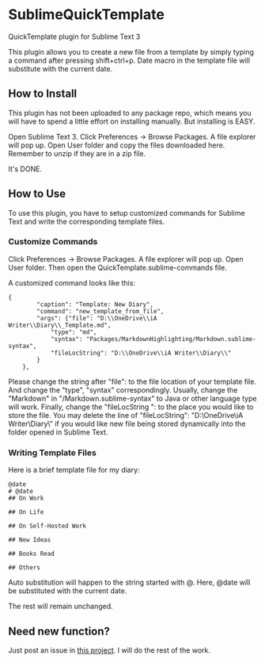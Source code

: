 # SublimeQuickTemplate
QuickTemplate plugin for Sublime Text 3

This plugin allows you to create a new file from a template by simply typing a command after pressing shift+ctrl+p. Date macro in the template file will substitute with the current date.

## How to Install

This plugin has not been uploaded to any package repo, which means you will have to spend a little effort on installing manually. But installing is EASY.

Open Sublime Text 3. Click Preferences -> Browse Packages. A file explorer will pop up. Open User folder and copy the files downloaded here. Remember to unzip if they are in a zip file.

It's DONE.

## How to Use

To use this plugin, you have to setup customized commands for Sublime Text and write the corresponding template files.

### Customize Commands

Click Preferences -> Browse Packages. A file explorer will pop up. Open User folder. Then open the QuickTemplate.sublime-commands file.

A customized command looks like this:

```
{
		"caption": "Template: New Diary",
		"command": "new_template_from_file",
		"args": {"file": "D:\\OneDrive\\iA Writer\\Diary\\_Template.md",
			"type": "md",
			"syntax": "Packages/MarkdownHighlighting/Markdown.sublime-syntax",
			"fileLocString": "D:\\OneDrive\\iA Writer\\Diary\\"
		}
	},

```

Please change the string after "file": to the file location of your template file. And change the "type", "syntax" correspondingly. Usually, change the "Markdown" in "/Markdown.sublime-syntax" to Java or other language type will work. Finally, change the "fileLocString ": to the place you would like to store the file. You may delete the line of "fileLocString": "D:\\OneDrive\\iA Writer\\Diary\\" if you would like new file being stored dynamically into the folder opened in Sublime Text.

### Writing Template Files

Here is a brief template file for my diary:

```
@date
# @date
## On Work

## On Life

## On Self-Hosted Work

## New Ideas

## Books Read

## Others
```

Auto substitution will happen to the string started with @. Here, @date will be substituted with the current date.

The rest will remain unchanged.

## Need new function?

Just post an issue in  [this project](https://github.com/alifeflow/SublimeQuickTemplate/issues). I will do the rest of the work.